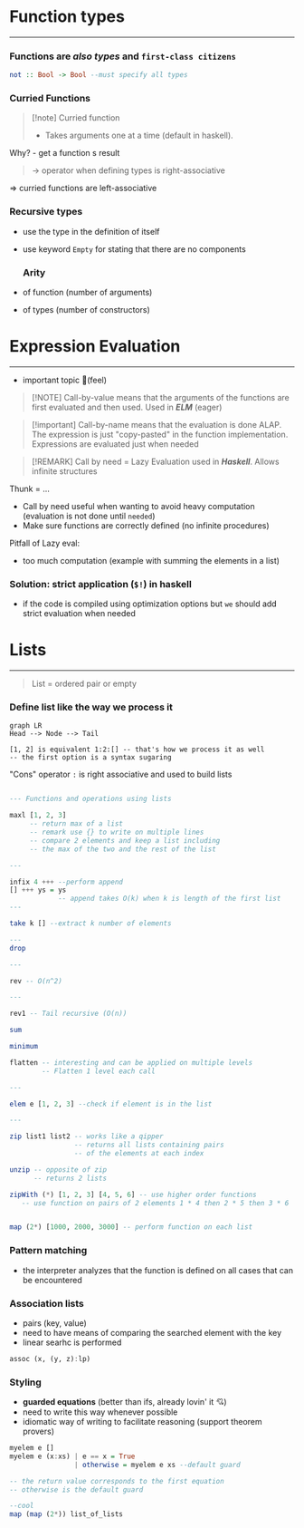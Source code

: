 # Function types
---

### Functions are *also types* and `first-class citizens`

```haskell
not :: Bool -> Bool --must specify all types
```

### Curried Functions

>[!note] Curried function 
>- Takes arguments one at a time (default in haskell).
>

Why?
	- get a function s result

> -> operator when defining types is right-associative

$\Rightarrow$ curried functions are left-associative

### Recursive types
- use the type in the definition of itself

- use keyword `Empty` for stating that there are no components

  ### Arity
 - of function (number of arguments)
 - of types (number of constructors)

# Expression Evaluation
---
- important topic 💛(feel)

> [!NOTE] Call-by-value 
> means that the arguments of the functions are first evaluated and then used. Used in ***ELM*** (eager)

> [!important] Call-by-name
> means that the evaluation is done ALAP. The expression is just "copy-pasted" in the function implementation. Expressions are evaluated just when needed

> [!REMARK] Call by need 
> = Lazy Evaluation used in ***Haskell***.  Allows infinite structures

Thunk = ...

- Call by need useful when wanting to avoid heavy computation (evaluation is not done until `needed`)
- Make sure functions are correctly defined (no infinite procedures)

Pitfall of Lazy eval:
- too much computation (example with summing the elements in a list)

### Solution: strict application (`$!`) in haskell

- if the code is compiled using optimization options but `we` should add strict evaluation when needed

# Lists
---

> List = ordered pair or empty

### Define list like the way we process it

```mermaid
graph LR
Head --> Node --> Tail
```

```
[1, 2] is equivalent 1:2:[] -- that's how we process it as well
-- the first option is a syntax sugaring
```

"Cons" operator `:` is right associative and used to build lists

```haskell

--- Functions and operations using lists

maxl [1, 2, 3]
	 -- return max of a list
	 -- remark use {} to write on multiple lines
	 -- compare 2 elements and keep a list including 
	 -- the max of the two and the rest of the list

---

infix 4 +++ --perform append
[] +++ ys = ys
            -- append takes O(k) when k is length of the first list
---

take k [] --extract k number of elements

---
drop

---

rev -- O(n^2)

---

rev1 -- Tail recursive (O(n))

sum

minimum

flatten -- interesting and can be applied on multiple levels
        -- Flatten 1 level each call

---

elem e [1, 2, 3] --check if element is in the list

---

zip list1 list2 -- works like a qipper
                -- returns all lists containing pairs 
                -- of the elements at each index

unzip -- opposite of zip
      -- returns 2 lists

zipWith (*) [1, 2, 3] [4, 5, 6] -- use higher order functions
   -- use function on pairs of 2 elements 1 * 4 then 2 * 5 then 3 * 6


map (2*) [1000, 2000, 3000] -- perform function on each list
```

### Pattern matching
- the interpreter analyzes that the function is defined on all cases that can be encountered

### Association lists
- pairs (key, value)
- need to have means of comparing the searched element with the key
- linear searhc is performed

```haskell
assoc (x, (y, z):lp)
```

### Styling
- **guarded equations** (better than ifs, already lovin' it 💘)
- need to write this way whenever possible
- idiomatic way of writing to facilitate reasoning (support theorem provers)

```haskell
myelem e []
myelem e (x:xs) | e == x = True
				| otherwise = myelem e xs --default guard

-- the return value corresponds to the first equation
-- otherwise is the default guard
```

```haskell
--cool
map (map (2*)) list_of_lists 
```

